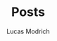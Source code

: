 ---
aliases:
  - posts
  - articles
  - blog
  - showcase
  - docs
title: Posts
author: Lucas Modrich
tags:
  - index
---